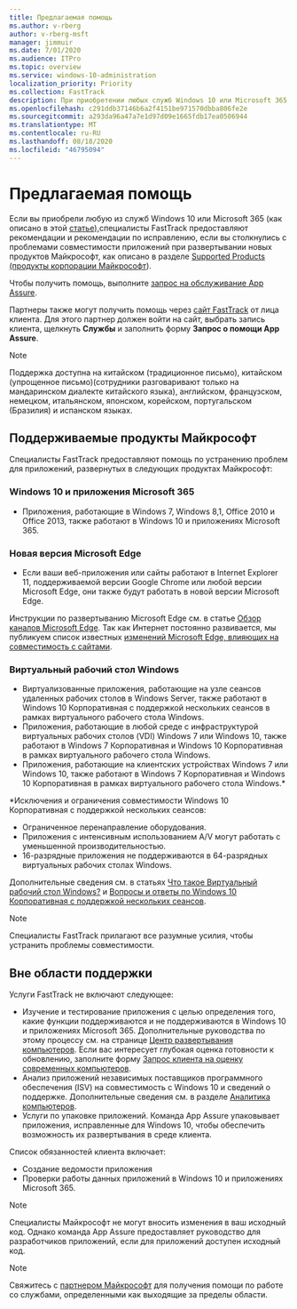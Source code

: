 ```yaml
---
title: Предлагаемая помощь
ms.author: v-rberg
author: v-rberg-msft
manager: jimmuir
ms.date: 7/01/2020
ms.audience: ITPro
ms.topic: overview
ms.service: windows-10-administration
localization_priority: Priority
ms.collection: FastTrack
description: При приобретении любых служб Windows 10 или Microsoft 365 специалисты FastTrack предоставляют советы и рекомендации по устранению проблем при развертывании Windows 10 и приложений Microsoft 365, а также по своевременному обновлению без дополнительной платы (при наличии соответствующей подписки).
ms.openlocfilehash: c291ddb37146b6a2f4151be971570dbba806fe2e
ms.sourcegitcommit: a293da96a47a7e1d97d09e1665fdb17ea0506944
ms.translationtype: MT
ms.contentlocale: ru-RU
ms.lasthandoff: 08/18/2020
ms.locfileid: "46795094"
---
```

# <a name="assistance-offered"></a>Предлагаемая помощь  

Если вы приобрели любую из служб Windows 10 или Microsoft 365 (как описано в этой [статье),](eligibility.md)специалисты FastTrack предоставляют рекомендации и рекомендации по исправлению, если вы столкнулись с проблемами совместимости приложений при развертывании новых продуктов Майкрософт, как описано в разделе [Supported Products (продукты корпорации Майкрософт](#supported-microsoft-products)).

Чтобы получить помощь, выполните [запрос на обслуживание App Assure](https://go.microsoft.com/fwlink/?linkid=2022721).

Партнеры также могут получить помощь через [сайт FastTrack](https://go.microsoft.com/fwlink/?linkid=780698) от лица клиента. Для этого партнер должен войти на сайт, выбрать запись клиента, щелкнуть **Службы** и заполнить форму **Запрос о помощи App Assure**.

> [!NOTE]
> Поддержка доступна на китайском (традиционное письмо), китайском (упрощенное письмо)(сотрудники разговаривают только на мандаринском диалекте китайского языка), английском, французском, немецком, итальянском, японском, корейском, португальском (Бразилия) и испанском языках. 

## <a name="supported-microsoft-products"></a>Поддерживаемые продукты Майкрософт

Специалисты FastTrack предоставляют помощь по устранению проблем для приложений, развернутых в следующих продуктах Майкрософт:

### <a name="windows-10-and-microsoft-365-apps"></a>Windows 10 и приложения Microsoft 365

- Приложения, работающие в Windows 7, Windows 8,1, Office 2010 и Office 2013, также работают в Windows 10 и приложениях Microsoft 365.

### <a name="the-new-microsoft-edge"></a>Новая версия Microsoft Edge

- Если ваши веб-приложения или сайты работают в Internet Explorer 11, поддерживаемой версии Google Chrome или любой версии Microsoft Edge, они также будут работать в новой версии Microsoft Edge.

Инструкции по развертыванию Microsoft Edge см. в статье [Обзор каналов Microsoft Edge](https://docs.microsoft.com/DeployEdge/microsoft-edge-channels). Так как Интернет постоянно развивается, мы публикуем список известных [изменений Microsoft Edge, влияющих на совместимость с сайтами](https://docs.microsoft.com/microsoft-edge/web-platform/site-impacting-changes).

### <a name="windows-virtual-desktop"></a>Виртуальный рабочий стол Windows

- Виртуализованные приложения, работающие на узле сеансов удаленных рабочих столов в Windows Server, также работают в Windows 10 Корпоративная с поддержкой нескольких сеансов в рамках виртуального рабочего стола Windows.
- Приложения, работающие в любой среде с инфраструктурой виртуальных рабочих столов (VDI) Windows 7 или Windows 10, также работают в Windows 7 Корпоративная и Windows 10 Корпоративная в рамках виртуального рабочего стола Windows.
- Приложения, работающие на клиентских устройствах Windows 7 или Windows 10, также работают в Windows 7 Корпоративная и Windows 10 Корпоративная в рамках виртуального рабочего стола Windows.\*

\*Исключения и ограничения совместимости Windows 10 Корпоративная с поддержкой нескольких сеансов:
- Ограниченное перенаправление оборудования.
- Приложения с интенсивным использованием A/V могут работать с уменьшенной производительностью.
- 16-разрядные приложения не поддерживаются в 64-разрядных виртуальных рабочих столах Windows.

Дополнительные сведения см. в статьях [Что такое Виртуальный рабочий стол Windows?](https://docs.microsoft.com/azure/virtual-desktop/overview) и [Вопросы и ответы по Windows 10 Корпоративная с поддержкой нескольких сеансов](https://docs.microsoft.com/azure/virtual-desktop/windows-10-multisession-faq).

> [!NOTE]
> Специалисты FastTrack прилагают все разумные усилия, чтобы устранить проблемы совместимости. 

## <a name="out-of-scope"></a>Вне области поддержки

Услуги FastTrack не включают следующее:
- Изучение и тестирование приложения с целью определения того, какие функции поддерживаются и не поддерживаются в Windows 10 и приложениях Microsoft 365. Дополнительные руководства по этому процессу см. на странице [Центр развертывания компьютеров](https://go.microsoft.com/fwlink/?linkid=2080140). Если вас интересует глубокая оценка готовности к обновлению, заполните форму [Запрос клиента на оценку современных компьютеров](https://go.microsoft.com/fwlink/?linkid=2053818).
- Анализ приложений независимых поставщиков программного обеспечения (ISV) на совместимость с Windows 10 и сведений о поддержке. Дополнительные сведения см. в разделе [Аналитика компьютеров](https://docs.microsoft.com/sccm/desktop-analytics/overview).
- Услуги по упаковке приложений. Команда App Assure упаковывает приложения, исправленные для Windows 10, чтобы обеспечить возможность их развертывания в среде клиента.

Список обязанностей клиента включает:
- Создание ведомости приложения
- Проверки работы данных приложений в Windows 10 и приложениях Microsoft 365.

> [!NOTE]
> Специалисты Майкрософт не могут вносить изменения в ваш исходный код. Однако команда App Assure предоставляет руководство для разработчиков приложений, если для приложений доступен исходный код.

> [!NOTE]
> Свяжитесь с [партнером Майкрософт](https://go.microsoft.com/fwlink/?linkid=2080150) для получения помощи по работе со службами, определенными как выходящие за пределы области.


